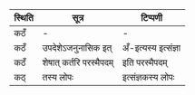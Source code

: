 | स्थिति | सूत्र | टिप्पणी |
| ----- | ------- | ------ |
| कठँ | - | - |
| कठँ | उपदेशेऽजनुनासिक इत् | अँ-इत्यस्य इत्संज्ञा |
| कठँ | शेषात् कर्तरि परस्मैपदम् | इति परस्मैपदम् |
| कठ् | तस्य लोपः | इत्संज्ञकस्य लोपः |

